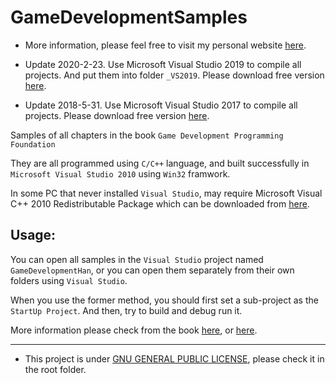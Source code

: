 # GameDevelopmentSamples

- More information, please feel free to visit my personal website [here](https://hanhonglei.github.io/).

- Update 2020-2-23. Use Microsoft Visual Studio 2019 to compile all projects. And put them into folder `_VS2019`. Please download free version [here](https://docs.microsoft.com/zh-cn/visualstudio/install/install-visual-studio).

- Update 2018-5-31. Use Microsoft Visual Studio 2017 to compile all projects. Please download free version [here](https://docs.microsoft.com/zh-cn/visualstudio/install/install-visual-studio).

Samples of all chapters in the book `Game Development Programming Foundation`

They are all programmed using `C/C++` language, and built successfully in `Microsoft Visual Studio 2010` using `Win32` framwork.

In some PC that never installed `Visual Studio`, may require Microsoft Visual C++ 2010 Redistributable Package which can be downloaded from [here](http://www.microsoft.com/en-us/download/details.aspx?id=5555).

## Usage:

You can open all samples in the `Visual Studio` project named `GameDevelopmentHan`, or you can open them separately from their own folders using `Visual Studio`.

When you use the former method, you should first set a sub-project as the `StartUp Project`. And then, try to build and debug run it.

More information please check from the book [here](http://product.dangdang.com/23951820.html), or [here](http://www.cuc.edu.cn/cgzt/5564.html).

----

- This project is under [GNU GENERAL PUBLIC LICENSE](https://www.gnu.org/licenses/), please check it in the root folder.